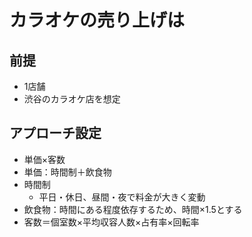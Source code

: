 # カラオケの売り上げは
## 前提
- 1店舗
- 渋谷のカラオケ店を想定
## アプローチ設定
- 単価×客数
- 単価：時間制＋飲食物
- 時間制
  - 平日・休日、昼間・夜で料金が大きく変動
 - 飲食物：時間にある程度依存するため、時間×1.5とする
- 客数＝個室数×平均収容人数×占有率×回転率 
